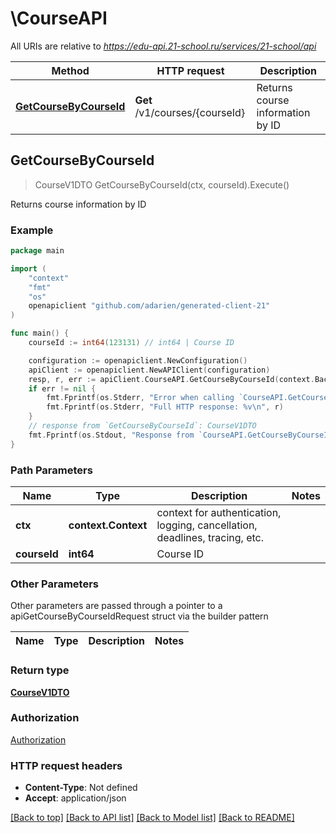 # \CourseAPI

All URIs are relative to *https://edu-api.21-school.ru/services/21-school/api*

Method | HTTP request | Description
------------- | ------------- | -------------
[**GetCourseByCourseId**](CourseAPI.md#GetCourseByCourseId) | **Get** /v1/courses/{courseId} | Returns course information by ID



## GetCourseByCourseId

> CourseV1DTO GetCourseByCourseId(ctx, courseId).Execute()

Returns course information by ID

### Example

```go
package main

import (
	"context"
	"fmt"
	"os"
	openapiclient "github.com/adarien/generated-client-21"
)

func main() {
	courseId := int64(123131) // int64 | Course ID

	configuration := openapiclient.NewConfiguration()
	apiClient := openapiclient.NewAPIClient(configuration)
	resp, r, err := apiClient.CourseAPI.GetCourseByCourseId(context.Background(), courseId).Execute()
	if err != nil {
		fmt.Fprintf(os.Stderr, "Error when calling `CourseAPI.GetCourseByCourseId``: %v\n", err)
		fmt.Fprintf(os.Stderr, "Full HTTP response: %v\n", r)
	}
	// response from `GetCourseByCourseId`: CourseV1DTO
	fmt.Fprintf(os.Stdout, "Response from `CourseAPI.GetCourseByCourseId`: %v\n", resp)
}
```

### Path Parameters


Name | Type | Description  | Notes
------------- | ------------- | ------------- | -------------
**ctx** | **context.Context** | context for authentication, logging, cancellation, deadlines, tracing, etc.
**courseId** | **int64** | Course ID | 

### Other Parameters

Other parameters are passed through a pointer to a apiGetCourseByCourseIdRequest struct via the builder pattern


Name | Type | Description  | Notes
------------- | ------------- | ------------- | -------------


### Return type

[**CourseV1DTO**](CourseV1DTO.md)

### Authorization

[Authorization](../README.md#Authorization)

### HTTP request headers

- **Content-Type**: Not defined
- **Accept**: application/json

[[Back to top]](#) [[Back to API list]](../README.md#documentation-for-api-endpoints)
[[Back to Model list]](../README.md#documentation-for-models)
[[Back to README]](../README.md)

